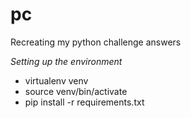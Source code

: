 pc
==
Recreating my python challenge answers

*Setting up the environment*

* virtualenv venv
* source venv/bin/activate
* pip install -r requirements.txt
